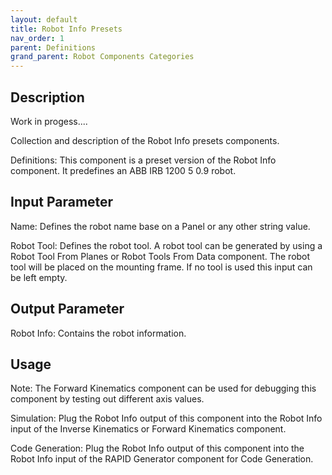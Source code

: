 ```yaml
---
layout: default
title: Robot Info Presets
nav_order: 1
parent: Definitions
grand_parent: Robot Components Categories
---
```


## Description

Work in progess....

Collection and description of the Robot Info presets components. 

Definitions: This component is a preset version of the Robot Info component. It predefines an ABB IRB 1200 5 0.9 robot.

## Input Parameter

Name: Defines the robot name base on a Panel or any other string value.

Robot Tool: Defines the robot tool. A robot tool can be generated by using a Robot Tool From Planes or Robot Tools From Data component. The robot tool will be placed on the mounting frame. If no tool is used this input can be left empty.

## Output Parameter

Robot Info: Contains the robot information.

## Usage

Note: The Forward Kinematics component can be used for debugging this component by testing out different axis values.

Simulation: Plug the Robot Info output of this component into the Robot Info input of the Inverse Kinematics or Forward Kinematics component.

Code Generation: Plug the Robot Info output of this component into the Robot Info input of the RAPID Generator component for Code Generation.
